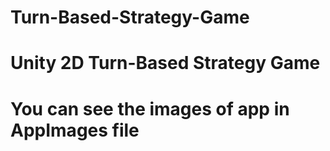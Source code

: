 # Turn-Based-Strategy-Game
# Unity 2D Turn-Based Strategy Game
# You can see the images of app in AppImages file
